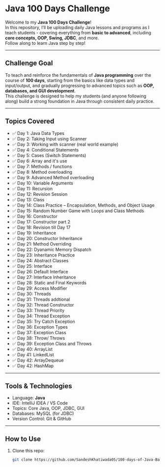 # Java 100 Days Challenge

Welcome to my **Java 100 Days Challenge**!  
In this repository, I’ll be uploading daily Java lessons and programs as I teach students - covering everything from **basic to advanced**, including **core concepts, OOP, Swing, JDBC**, and more.  
Follow along to learn Java step by step!

---

## Challenge Goal

To teach and reinforce the fundamentals of **Java programming** over the course of **100 days**, starting from the basics like data types and input/output, and gradually progressing to advanced topics such as **OOP, databases, and GUI development**.  
This challenge is designed to help my students (and anyone following along) build a strong foundation in Java through consistent daily practice.

---

## Topics Covered

- ✅ Day 1: Java Data Types  
- ✅ Day 2: Taking Input using Scanner
- ✅ Day 3: Working with scanner (real world example)
- ✅ Day 4: Conditional Statements
- ✅ Day 5: Cases (Switch Statements)
- ✅ Day 6: Array and it's use
- ✅ Day 7: Methods / functions
- ✅ Day 8: Method overloading
- ✅ Day 9: Advanced Method overloading
- ✅ Day 10: Variable Arguments
- ✅ Day 11: Recursion
- ✅ Day 12: Revision Session
- ✅ Day 13: Class
- ✅ Day 14: Class Practice – Encapsulation, Methods, and Object Usage
- ✅ Day 15:  Random Number Game with Loops and Class Methods
- ✅ Day 16:  Constructor
- ✅ Day 17:  Constructor part 2
- ✅ Day 18:  Revision till Day 17
- ✅ Day 19:  Inheritance 
- ✅ Day 20:  Constructor Inheritance
- ✅ Day 21:  Method Overriding 
- ✅ Day 22:  Dyanamic Memory Dispatch
- ✅ Day 23:  Inheritance Practice
- ✅ Day 24:  Abstract Classes
- ✅ Day 25:  Interface
- ✅ Day 26:  Default Interface
- ✅ Day 27:  Interface Inheritance
- ✅ Day 28:  Static and Final Keywords
- ✅ Day 29:  Access Modifier
- ✅ Day 30:  Threads
- ✅ Day 31:  Threads addtional
- ✅ Day 32:  Thread Constructor
- ✅ Day 33:  Thread Priority
- ✅ Day 34:  Thread Exception
- ✅ Day 35:  Try Catch Exception
- ✅ Day 36:  Exception Types
- ✅ Day 37:  Exception Class
- ✅ Day 38:  Throw/ Throws
- ✅ Day 39:  Exception Class and Throws
- ✅ Day 40:  ArrayList
- ✅ Day 41:  LinkedList
- ✅ Day 42:  ArrayDequeue
- ✅ Day 42:  HashMap

  


---

## Tools & Technologies

- Language: **Java**
- IDE: IntelliJ IDEA / VS Code
- Topics: Core Java, OOP, JDBC, GUI
- Databases: MySQL (for JDBC)
- Version Control: Git & GitHub

---

## How to Use

1. Clone this repo:  
   ```bash
   git clone https://github.com/SandeshKhatiwada05/100-days-of-Java-Basic-to-Advanced
